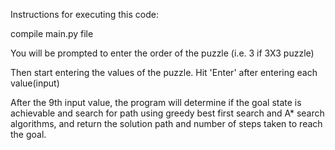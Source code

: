 Instructions for executing this code:

compile main.py file

You will be prompted to enter the order of the puzzle (i.e. 3 if 3X3 puzzle)

Then start entering the values of the puzzle. Hit 'Enter' after entering each value(input)

After the 9th input value, the program will determine if the goal state is achievable and search for path using 
greedy best first search and A* search algorithms, and return the solution path and number of steps taken to reach the goal.



